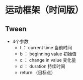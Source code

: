 # 运动框架（时间版）
## Tween
 - 4个参数
    * t ： current time 当前时间
    * b ： beginning value 初始值
    * c ： change in value 变化量
    * d ： duration 持续时间
    * return （目标点）
